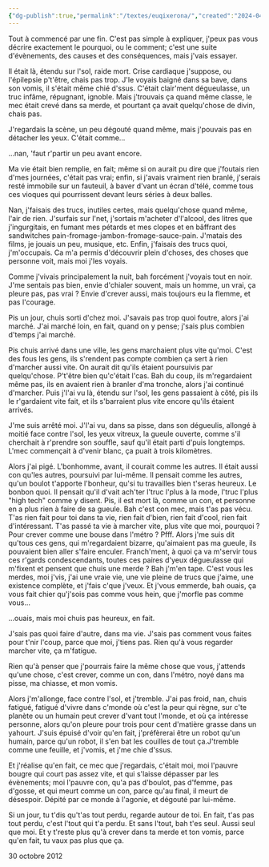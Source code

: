 ```yaml
---
{"dg-publish":true,"permalink":"/textes/euqixerona/","created":"2024-04-08T12:06:16.375+02:00","updated":"2024-04-08T16:56:38.692+02:00"}
---
```


Tout à commencé par une fin. C'est pas simple à expliquer, j'peux pas vous décrire exactement le pourquoi, ou le comment; c'est une suite d'évènements, des causes et des conséquences, mais j'vais essayer.

Il était là, étendu sur l'sol, raide mort. Crise cardiaque j'suppose, ou l'épilepsie p't'être, chais pas trop. J'le voyais baigné dans sa bave, dans son vomis, il s'était même chié d'ssus. C'était clair'ment dégueulasse, un truc infâme, répugnant, ignoble. Mais j'trouvais ça quand même classe, le mec était crevé dans sa merde, et pourtant ça avait quelqu'chose de divin, chais pas.

J'regardais la scène, un peu dégouté quand même, mais j'pouvais pas en détacher les yeux. C'était comme...

...nan, 'faut r'partir un peu avant encore.

Ma vie était bien remplie, en fait; même si on aurait pu dire que j'foutais rien d'mes journées, c'était pas vrai; enfin, si j'avais vraiment rien branlé, j'serais resté immobile sur un fauteuil, à baver d'vant un écran d'télé, comme tous ces vioques qui pourrissent devant leurs séries à deux balles.

Nan, j'faisais des trucs, inutiles certes, mais quelqu'chose quand même, l'air de rien. J'surfais sur l'net, j'sortais m'acheter d'l'alcool, des litres que j'ingurgitais, en fumant mes pétards et mes clopes et en bâffrant des sandwitches pain-fromage-jambon-fromage-sauce-pain. J'matais des films, je jouais un peu, musique, etc. Enfin, j'faisais des trucs quoi, j'm'occupais. Ca m'a permis d'découvrir plein d'choses, des choses que personne voit, mais moi j'les voyais.

Comme j'vivais principalement la nuit, bah forcément j'voyais tout en noir. J'me sentais pas bien, envie d'chialer souvent, mais un homme, un vrai, ça pleure pas, pas vrai ? Envie d'crever aussi, mais toujours eu la flemme, et pas l'courage.

Pis un jour, chuis sorti d'chez moi. J'savais pas trop quoi foutre, alors j'ai marché. J'ai marché loin, en fait, quand on y pense; j'sais plus combien d'temps j'ai marché.

Pis chuis arrivé dans une ville, les gens marchaient plus vite qu'moi. C'est des fous les gens, ils s'rendent pas compte combien ça sert à rien d'marcher aussi vite. On aurait dit qu'ils étaient poursuivis par quelqu'chose. P't'être bien qu'c'était l'cas. Bah du coup, ils m'regardaient même pas, ils en avaient rien à branler d'ma tronche, alors j'ai continué d'marcher. Puis j'l'ai vu là, étendu sur l'sol, les gens passaient à côté, pis ils le r'gardaient vite fait, et ils s'barraient plus vite encore qu'ils étaient arrivés.

J'me suis arrêté moi. J'l'ai vu, dans sa pisse, dans son dégueulis, allongé à moitié face contre l'sol, les yeux vitreux, la gueule ouverte, comme s'il cherchait à r'prendre son souffle, sauf qu'il était parti d'puis longtemps. L'mec commençait à d'venir blanc, ça puait à trois kilomètres.

Alors j'ai pigé. L'bonhomme, avant, il courait comme les autres. Il était aussi con qu'les autres, poursuivi par lui-même. Il pensait comme les autres, qu'un boulot t'apporte l'bonheur, qu'si tu travailles bien t'seras heureux. Le bonbon quoi. Il pensait qu'il d'vait ach'ter l'truc l'plus à la mode, l'truc l'plus "high tech" comme y disent. Pis, il est mort là, comme un con, et personne en a plus rien à faire de sa gueule. Bah c'est con mec, mais t'as pas vécu. T'as rien fait pour toi dans ta vie, rien fait d'bien, rien fait d'cool, rien fait d'intéressant. T'as passé ta vie à marcher vite, plus vite que moi, pourquoi ? Pour crever comme une bouse dans l'métro ? Pfff. Alors j'me suis dit qu'tous ces gens, qui m'regardaient bizarre, qu'aimaient pas ma gueule, ils pouvaient bien aller s'faire enculer. Franch'ment, à quoi ça va m'servir tous ces r'gards condescendants, toutes ces paires d'yeux dégueulasse qui m'fixent et pensent que chuis une merde ? Bah j'm'en tape. C'est vous les merdes, moi j'vis, j'ai une vraie vie, une vie pleine de trucs que j'aime, une existence complète, et j'fais c'que j'veux. Et j'vous emmerde, bah ouais, ça vous fait chier qu'j'sois pas comme vous hein, que j'morfle pas comme vous...

...ouais, mais moi chuis pas heureux, en fait.

J'sais pas quoi faire d'autre, dans ma vie. J'sais pas comment vous faites pour t'nir l'coup, parce que moi, j'tiens pas. Rien qu'à vous regarder marcher vite, ça m'fatigue.

Rien qu'à penser que j'pourrais faire la même chose que vous, j'attends qu'une chose, c'est crever, comme un con, dans l'métro, noyé dans ma pisse, ma chiasse, et mon vomis.

Alors j'm'allonge, face contre l'sol, et j'tremble. J'ai pas froid, nan, chuis fatigué, fatigué d'vivre dans c'monde où c'est la peur qui règne, sur c'te planète ou un humain peut crever d'vant tout l'monde, et où ça intéresse personne, alors qu'on pleure pour trois pour cent d'matière grasse dans un yahourt. J'suis épuisé d'voir qu'en fait, j'préfèrerai être un robot qu'un humain, parce qu'un robot, il s'en bat les couilles de tout ça.J'tremble comme une feuille, et j'vomis, et j'me chie d'ssus.

Et j'réalise qu'en fait, ce mec que j'regardais, c'était moi, moi l'pauvre bougre qui court pas assez vite, et qui s'laisse dépasser par les évènements; moi l'pauvre con, qu'a pas d'boulot, pas d'femme, pas d'gosse, et qui meurt comme un con, parce qu'au final, il meurt de désespoir. Dépité par ce monde à l'agonie, et dégouté par lui-même.

Si un jour, tu t'dis qu't'as tout perdu, regarde autour de toi. En fait, t'as pas tout perdu, c'est l'tout qui t'a perdu. Et sans l'tout, bah t'es seul. Aussi seul que moi. Et y t'reste plus qu'à crever dans ta merde et ton vomis, parce qu'en fait, tu vaux pas plus que ça.

30 octobre 2012